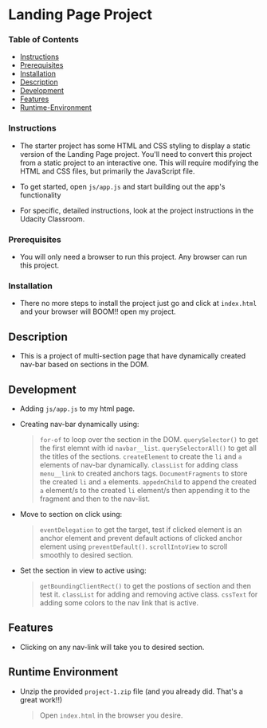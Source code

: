 # Landing Page Project

### Table of Contents

* [Instructions](#instructions)
* [Prerequisites](#prerequisites)
* [Installation](#installation)
* [Description](#description)
* [Development](#development)
* [Features](#features)
* [Runtime-Environment](#runtime-environment)

### Instructions

* The starter project has some HTML and CSS styling to display a static version of the Landing Page project. You'll need to convert this project from a static project  to an interactive one. This will require modifying the HTML and CSS files, but primarily the JavaScript file.

* To get started, open `js/app.js` and start building out the app's functionality

* For specific, detailed instructions, look at the project instructions in the Udacity Classroom.

### Prerequisites

* You will only need a browser to run this project. Any browser can run this project.

### Installation

* There no more steps to install the project just go and click at `index.html` and your browser will BOOM!! open my project.

## Description

* This is a project of multi-section page that have dynamically created nav-bar based on sections in the DOM.

## Development

* Adding `js/app.js` to my html page.

* Creating nav-bar dynamically using:
    > `for-of` to loop over the section in the DOM. 
      `querySelector()` to get the first elemnt with id `navbar__list`.
      `querySelectorAll()` to get all the titles of the sections.
      `createElement` to create the `li` and `a` elements of nav-bar dynamically.
      `classList` for adding class `menu__link` to created anchors tags.
      `DocumentFragments` to store the created `li` and `a` elements.
      `appednChild` to append the created `a` element/s to the created `li` element/s then appending it to the fragment and then to the nav-list.

* Move to section on click using:
    > `eventDelegation` to get the target, test if clicked element is an anchor element and prevent default actions of clicked anchor element using `preventDefault()`.
      `scrollIntoView` to scroll smoothly to desired section.

* Set the section in view to active using:
    > `getBoundingClientRect()` to get the postions of section and then test it.
      `classList` for adding and removing active class.
      `cssText` for adding some colors to the nav link that is active.

## Features

* Clicking on any nav-link will take you to desired section.

## Runtime Environment

* Unzip the provided `project-1.zip` file (and you already did. That's a great work!!) 
  > Open `index.html` in the browser you desire.
